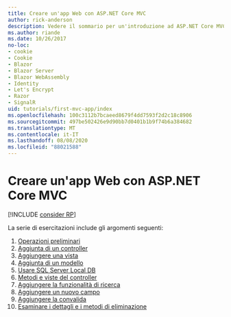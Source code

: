 ```yaml
---
title: Creare un'app Web con ASP.NET Core MVC
author: rick-anderson
description: Vedere il sommario per un'introduzione ad ASP.NET Core MVC.
ms.author: riande
ms.date: 10/26/2017
no-loc:
- cookie
- Cookie
- Blazor
- Blazor Server
- Blazor WebAssembly
- Identity
- Let's Encrypt
- Razor
- SignalR
uid: tutorials/first-mvc-app/index
ms.openlocfilehash: 100c3112b7bcaeed8679f4dd7593f2d2c18c8906
ms.sourcegitcommit: 497be502426e9d90bb7d0401b1b9f74b6a384682
ms.translationtype: MT
ms.contentlocale: it-IT
ms.lasthandoff: 08/08/2020
ms.locfileid: "88021588"
---
```

# <a name="create-a-web-app-with-aspnet-core-mvc"></a>Creare un'app Web con ASP.NET Core MVC

[!INCLUDE [consider RP](~/includes/razor.md)]

La serie di esercitazioni include gli argomenti seguenti:

1. [Operazioni preliminari](start-mvc.md)
1. [Aggiunta di un controller](adding-controller.md)
1. [Aggiungere una vista](adding-view.md)
1. [Aggiunta di un modello](adding-model.md)
1. [Usare SQL Server Local DB](working-with-sql.md)
1. [Metodi e viste del controller](controller-methods-views.md)
1. [Aggiungere la funzionalità di ricerca](search.md)
1. [Aggiungere un nuovo campo](new-field.md)
1. [Aggiungere la convalida](validation.md)
1. [Esaminare i dettagli e i metodi di eliminazione](details.md)
